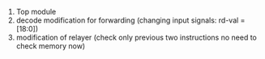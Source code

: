 1) Top module
2) decode modification for forwarding (changing input signals: rd-val = [18:0])
3) modification of relayer (check only previous two instructions no need to check memory now) 
